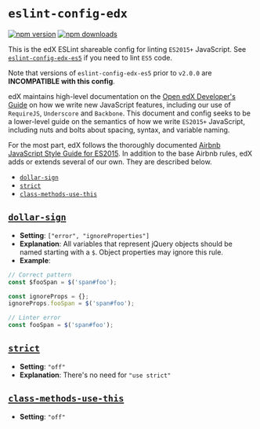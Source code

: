 # `eslint-config-edx`

[![npm version](https://badge.fury.io/js/eslint-config-edx.svg)](https://badge.fury.io/js/eslint-config-edx)
[![npm downloads](https://img.shields.io/npm/dt/eslint-config-edx.svg)](https://www.npmjs.com/package/eslint-config-edx)


This is the edX ESLint shareable config for linting `ES2015+` JavaScript. See [`eslint-config-edx-es5`](https://npmjs.com/package/eslint-config-edx-es5) if you need to lint `ES5` code.

Note that versions of `eslint-config-edx-es5` prior to `v2.0.0` are **INCOMPATIBLE with this config**.

edX maintains high-level documentation on the [Open edX Developer's Guide](http://edx.readthedocs.io/projects/edx-developer-guide/en/latest/user_interface_development.html?highlight=ux#adding-a-ui-page) on how we write new JavaScript features, including our use of `RequireJS`, `Underscore` and `Backbone`. This document and config seeks to be a lower-level guide on the semantics of how we write `ES2015+` JavaScript, including nuts and bolts about spacing, syntax, and variable naming.

For the most part, edX follows the thoroughly documented [Airbnb JavaScript Style Guide for ES2015](http://airbnb.io/javascript/). In addition to the base Airbnb rules, edX adds or extends several of our own. They are described below.

* [`dollar-sign`](#dollar-sign)
* [`strict`](#strict)
* [`class-methods-use-this`](#class-methods-use-this)

## [`dollar-sign`](https://github.com/erikdesjardins/eslint-plugin-dollar-sign)

* **Setting**: `["error", "ignoreProperties"]`
* **Explanation**: All variables that represent jQuery objects should be named starting with a `$`. Object properties may ignore this rule.
* **Example**:

```javascript
// Correct pattern
const $fooSpan = $('span#foo');

const ignoreProps = {};
ignoreProps.fooSpan = $('span#foo');

// Linter error
const fooSpan = $('span#foo');
```

## [`strict`](https://eslint.org/docs/rules/strict)

* **Setting**: `"off"`
* **Explanation**: There's no need for `"use strict"`

## [`class-methods-use-this`](https://eslint.org/docs/rules/class-methods-use-this)

* **Setting**: `"off"`
